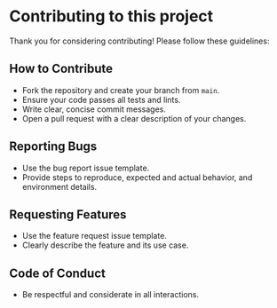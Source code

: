 # Contributing to this project

Thank you for considering contributing! Please follow these guidelines:

## How to Contribute
- Fork the repository and create your branch from `main`.
- Ensure your code passes all tests and lints.
- Write clear, concise commit messages.
- Open a pull request with a clear description of your changes.

## Reporting Bugs
- Use the bug report issue template.
- Provide steps to reproduce, expected and actual behavior, and environment details.

## Requesting Features
- Use the feature request issue template.
- Clearly describe the feature and its use case.

## Code of Conduct
- Be respectful and considerate in all interactions.
